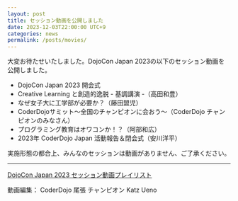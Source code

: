 ```yaml
---
layout: post
title: セッション動画を公開しました
date: 2023-12-03T22:00:00 UTC+9
categories: news
permalink: /posts/movies/
---
```

大変お待たせいたしました。DojoCon Japan 2023の以下のセッション動画を公開しました。

- DojoCon Japan 2023 開会式
- Creative Learning と創造的逸脱 - 基調講演 -（高田和豊）
- なぜ女子大に工学部が必要か？（藤田盟児）
- CoderDojoサミット〜全国のチャンピオンに会おう〜（CoderDojo チャンピオンのみなさん）
- プログラミング教育はオワコンか！？（阿部和広）
- 2023年 CoderDojo Japan 活動報告＆閉会式（安川洋平）

実施形態の都合上、みんなのセッションは動画がありません、ご了承ください。

--- 

[DojoCon Japan 2023 セッション動画プレイリスト](https://www.youtube.com/playlist?list=PL_XgRvFvKBPYiUsQKh4ARiD882kzoG5GQ)

動画編集： CoderDojo 尾張 チャンピオン Katz Ueno